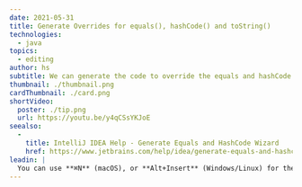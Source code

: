 ```yaml
---
date: 2021-05-31
title: Generate Overrides for equals(), hashCode() and toString()
technologies:
  - java
topics:
  - editing
author: hs
subtitle: We can generate the code to override the equals and hashCode methods
thumbnail: ./thumbnail.png
cardThumbnail: ./card.png
shortVideo:
  poster: ./tip.png
  url: https://youtu.be/y4qCSsYKJoE
seealso:
  - 
    title: IntelliJ IDEA Help - Generate Equals and HashCode Wizard
    href: https://www.jetbrains.com/help/idea/generate-equals-and-hashcode-wizard.html
leadin: |
  You can use **⌘N** (macOS), or **Alt+Insert** (Windows/Linux) for the _Generate_ menu and then select `equals() and hashCode()`. You can also use the same shortcut again and select `toString()` to override that method as well.
---
```


